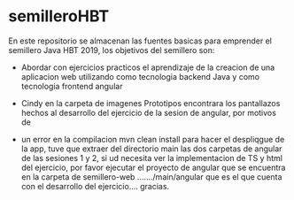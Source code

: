 # semilleroHBT
En este repositorio se almacenan las fuentes basicas para emprender el semillero Java HBT 2019, los objetivos del semillero son:

- Abordar con ejercicios practicos el aprendizaje de la creacion de una aplicacion web utilizando como tecnologia backend Java y como tecnologia frontend angular


- Cindy en la carpeta de imagenes Prototipos encontrara los pantallazos hechos al desarrollo del ejercicio de la sesion de angular, por motivos de 
- un error en la compilacion mvn clean install para hacer el despliqgue de la app, tuve que extraer del directorio main las dos carpetas de angular de las sesiones 1 y 2, si ud necesita ver la implementacion de TS y html del ejercicio, por favor ejecutar el proyecto de angular que se encuentra en la carpeta de semillero-web ......./main/angular  que es el que cuenta con el desarrollo del ejercicio.... gracias.
